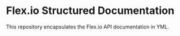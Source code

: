 # Flex.io Structured Documentation

This repository encapsulates the Flex.io API documentation in YML.
